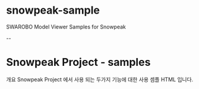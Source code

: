 # snowpeak-sample
SWAROBO Model Viewer Samples for Snowpeak

--

# Snowpeak Project - samples

개요
Snowpeak Project 에서 사용 되는 두가지 기능에 대한 사용 셈플 HTML 입니다.